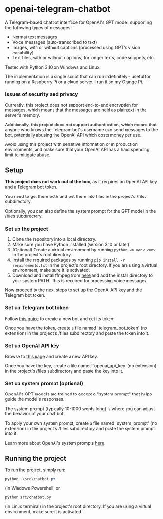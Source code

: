 # openai-telegram-chatbot
A Telegram-based chatbot interface for OpenAI's GPT model, supporting the following types of messages:
- Normal text messages
- Voice messages (auto-transcribed to text)
- Images, with or without captions (processed using GPT's vision capability)
- Text files, with or without captions, for longer texts, code snippets, etc.

Tested with Python 3.10 on Windows and Linux.

The implementation is a single script that can run indefinitely - useful for running on a Raspberry Pi or a cloud server. I run it on my Orange Pi.

### Issues of security and privacy
Currently, this project does not support end-to-end encryption for messages, which means that the messages are held as plaintext in the server's memory.

Additionally, this project does not support authentication, which means that anyone who knows the Telegram bot's username can send messages to the bot, potentially abusing the OpenAI API which costs money per use.

Avoid using this project with sensitive information or in production environments, and make sure that your OpenAI API has a hard spending limit to mitigate abuse.


## Setup
**This project does not work out of the box,** as it requires an OpenAI API key and a Telegram bot token.

You need to get them both and put them into files in the project's /files subdirectory.

Optionally, you can also define the system prompt for the GPT model in the /files subdirectory.

### Set up the project
1. Clone the repository into a local directory.
2. Make sure you have Python installed (version 3.10 or later).
3. (Optional) Create a virtual environment by running `python -m venv venv` in the project's root directory.
4. Install the required packages by running `pip install -r requirements.txt` in the project's root directory. If you are using a virtual environment, make sure it is activated.
5. Download and install ffmpeg from [here](https://ffmpeg.org/download.html) and add the install directory to your system PATH. This is required for processing voice messages.

Now proceed to the next steps to set up the OpenAI API key and the Telegram bot token.

### Set up Telegram bot token
Follow [this guide](https://core.telegram.org/bots/features#botfather) to create a new bot and get its token: 

Once you have the token, create a file named `telegram_bot_token' (no extension) in the project's /files subdirectory and paste the token into it.

### Set up OpenAI API key
Browse to [this page](https://platform.openai.com/api-keys) and create a new API key.

Once you have the key, create a file named `openai_api_key' (no extension) in the project's /files subdirectory and paste the key into it.

### Set up system prompt (optional)
OpenAI's GPT models are trained to accept a "system prompt" that helps guide the model's responses.

The system prompt (typically 10-1000 words long) is where you can adjust the behavior of your chat bot.

To apply your own system prompt, create a file named `system_prompt' (no extension) in the project's /files subdirectory and paste the system prompt into it.

Learn more about OpenAI's system prompts [here](https://platform.openai.com/docs/guides/prompt-engineering/six-strategies-for-getting-better-results).

## Running the project
To run the project, simply run:
```powershell
python .\src\chatbot.py
``` 
(in Windows Powershell) or 
```bash
python src/chatbot.py
``` 
(in Linux terminal) in the project's root directory. If you are using a virtual environment, make sure it is activated.